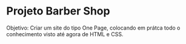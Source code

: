 # Projeto Barber Shop

Objetivo: Criar um site do tipo One Page, colocando em prátca todo o conhecimento visto até agora de HTML e CSS.



 
